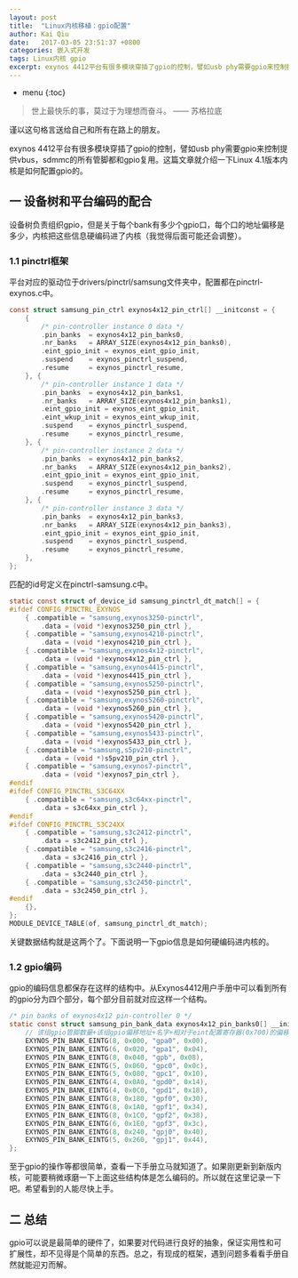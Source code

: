 ```yaml
---
layout: post
title:  "Linux内核移植：gpio配置"
author: Kai Qiu
date:   2017-03-05 23:51:37 +0800
categories: 嵌入式开发
tags: Linux内核 gpio
excerpt: exynos 4412平台有很多模块穿插了gpio的控制，譬如usb phy需要gpio来控制提供bus，sdmmc的所有管脚都和gpio复用。这篇文章就介绍一下Linux 4.1版本内核是如何配置gpio的。
---
```


* menu
{:toc}

> 世上最快乐的事，莫过于为理想而奋斗。 —— 苏格拉底

谨以这句格言送给自己和所有在路上的朋友。

exynos 4412平台有很多模块穿插了gpio的控制，譬如usb phy需要gpio来控制提供vbus，sdmmc的所有管脚都和gpio复用。这篇文章就介绍一下Linux 4.1版本内核是如何配置gpio的。

## 一 设备树和平台编码的配合

设备树负责组织gpio，但是关于每个bank有多少个gpio口，每个口的地址偏移是多少，内核把这些信息硬编码进了内核（我觉得后面可能还会调整）。
	
### 1.1 pinctrl框架

平台对应的驱动位于drivers/pinctrl/samsung文件夹中，配置都在pinctrl-exynos.c中。

```c
const struct samsung_pin_ctrl exynos4x12_pin_ctrl[] __initconst = {
	{
		/* pin-controller instance 0 data */
		.pin_banks	= exynos4x12_pin_banks0,
		.nr_banks	= ARRAY_SIZE(exynos4x12_pin_banks0),
		.eint_gpio_init = exynos_eint_gpio_init,
		.suspend	= exynos_pinctrl_suspend,
		.resume		= exynos_pinctrl_resume,
	}, {
		/* pin-controller instance 1 data */
		.pin_banks	= exynos4x12_pin_banks1,
		.nr_banks	= ARRAY_SIZE(exynos4x12_pin_banks1),
		.eint_gpio_init = exynos_eint_gpio_init,
		.eint_wkup_init = exynos_eint_wkup_init,
		.suspend	= exynos_pinctrl_suspend,
		.resume		= exynos_pinctrl_resume,
	}, {
		/* pin-controller instance 2 data */
		.pin_banks	= exynos4x12_pin_banks2,
		.nr_banks	= ARRAY_SIZE(exynos4x12_pin_banks2),
		.eint_gpio_init = exynos_eint_gpio_init,
		.suspend	= exynos_pinctrl_suspend,
		.resume		= exynos_pinctrl_resume,
	}, {
		/* pin-controller instance 3 data */
		.pin_banks	= exynos4x12_pin_banks3,
		.nr_banks	= ARRAY_SIZE(exynos4x12_pin_banks3),
		.eint_gpio_init = exynos_eint_gpio_init,
		.suspend	= exynos_pinctrl_suspend,
		.resume		= exynos_pinctrl_resume,
	},
};
```

匹配的id号定义在pinctrl-samsung.c中。

```c
static const struct of_device_id samsung_pinctrl_dt_match[] = {
#ifdef CONFIG_PINCTRL_EXYNOS
	{ .compatible = "samsung,exynos3250-pinctrl",
		.data = (void *)exynos3250_pin_ctrl },
	{ .compatible = "samsung,exynos4210-pinctrl",
		.data = (void *)exynos4210_pin_ctrl },
	{ .compatible = "samsung,exynos4x12-pinctrl",
		.data = (void *)exynos4x12_pin_ctrl },
	{ .compatible = "samsung,exynos4415-pinctrl",
		.data = (void *)exynos4415_pin_ctrl },
	{ .compatible = "samsung,exynos5250-pinctrl",
		.data = (void *)exynos5250_pin_ctrl },
	{ .compatible = "samsung,exynos5260-pinctrl",
		.data = (void *)exynos5260_pin_ctrl },
	{ .compatible = "samsung,exynos5420-pinctrl",
		.data = (void *)exynos5420_pin_ctrl },
	{ .compatible = "samsung,exynos5433-pinctrl",
		.data = (void *)exynos5433_pin_ctrl },
	{ .compatible = "samsung,s5pv210-pinctrl",
		.data = (void *)s5pv210_pin_ctrl },
	{ .compatible = "samsung,exynos7-pinctrl",
		.data = (void *)exynos7_pin_ctrl },
#endif
#ifdef CONFIG_PINCTRL_S3C64XX
	{ .compatible = "samsung,s3c64xx-pinctrl",
		.data = s3c64xx_pin_ctrl },
#endif
#ifdef CONFIG_PINCTRL_S3C24XX
	{ .compatible = "samsung,s3c2412-pinctrl",
		.data = s3c2412_pin_ctrl },
	{ .compatible = "samsung,s3c2416-pinctrl",
		.data = s3c2416_pin_ctrl },
	{ .compatible = "samsung,s3c2440-pinctrl",
		.data = s3c2440_pin_ctrl },
	{ .compatible = "samsung,s3c2450-pinctrl",
		.data = s3c2450_pin_ctrl },
#endif
	{},
};
MODULE_DEVICE_TABLE(of, samsung_pinctrl_dt_match);
```

关键数据结构就是这两个了。下面说明一下gpio信息是如何硬编码进内核的。

### 1.2 gpio编码

gpio的编码信息都保存在这样的结构中。从Exynos4412用户手册中可以看到所有的gpio分为四个部分，每个部分目前就对应这样一个结构。

```c
/* pin banks of exynos4x12 pin-controller 0 */
static const struct samsung_pin_bank_data exynos4x12_pin_banks0[] __initconst = {
	// 该组gpio管脚数量+该组gpio偏移地址+名字+相对于eint配置寄存器(0x700)的偏移
	EXYNOS_PIN_BANK_EINTG(8, 0x000, "gpa0", 0x00),
	EXYNOS_PIN_BANK_EINTG(6, 0x020, "gpa1", 0x04),
	EXYNOS_PIN_BANK_EINTG(8, 0x040, "gpb", 0x08),
	EXYNOS_PIN_BANK_EINTG(5, 0x060, "gpc0", 0x0c),
	EXYNOS_PIN_BANK_EINTG(5, 0x080, "gpc1", 0x10),
	EXYNOS_PIN_BANK_EINTG(4, 0x0A0, "gpd0", 0x14),
	EXYNOS_PIN_BANK_EINTG(4, 0x0C0, "gpd1", 0x18),
	EXYNOS_PIN_BANK_EINTG(8, 0x180, "gpf0", 0x30),
	EXYNOS_PIN_BANK_EINTG(8, 0x1A0, "gpf1", 0x34),
	EXYNOS_PIN_BANK_EINTG(8, 0x1C0, "gpf2", 0x38),
	EXYNOS_PIN_BANK_EINTG(6, 0x1E0, "gpf3", 0x3c),
	EXYNOS_PIN_BANK_EINTG(8, 0x240, "gpj0", 0x40),
	EXYNOS_PIN_BANK_EINTG(5, 0x260, "gpj1", 0x44),
};
```

至于gpio的操作等都很简单，查看一下手册立马就知道了。如果刚更新到新版内核，可能要稍微琢磨一下上面这些结构体是怎么编码的。所以就在这里记录一下吧。希望看到的人能尽快上手。

## 二 总结

gpio可以说是最简单的硬件了，如果要对代码进行良好的抽象，保证实用性和可扩展性，却不见得是个简单的东西。总之，有现成的框架，遇到问题多看看手册自然就能迎刃而解。
